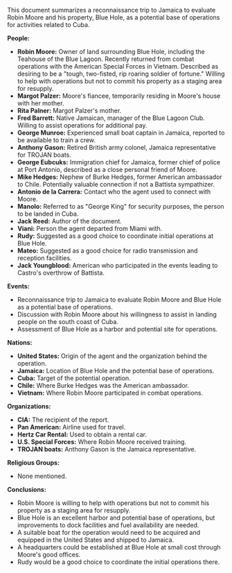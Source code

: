 This document summarizes a reconnaissance trip to Jamaica to evaluate Robin Moore and his property, Blue Hole, as a potential base of operations for activities related to Cuba.

**People:**

*   **Robin Moore:** Owner of land surrounding Blue Hole, including the Teahouse of the Blue Lagoon. Recently returned from combat operations with the American Special Forces in Vietnam. Described as desiring to be a "tough, two-fisted, rip roaring soldier of fortune." Willing to help with operations but not to commit his property as a staging area for resupply.
*   **Margot Palzer:** Moore's fiancee, temporarily residing in Moore's house with her mother.
*   **Rita Palner:** Margot Palzer's mother.
*   **Fred Barrett:** Native Jamaican, manager of the Blue Lagoon Club. Willing to assist operations for additional pay.
*   **George Munroe:** Experienced small boat captain in Jamaica, reported to be available to train a crew.
*   **Anthony Gason:** Retired British army colonel, Jamaica representative for TROJAN boats.
*   **George Eubcuks:** Immigration chief for Jamaica, former chief of police at Port Antonio, described as a close personal friend of Moore.
*   **Mike Hedges:** Nephew of Burke Hedges, former American ambassador to Chile. Potentially valuable connection if not a Battista sympathizer.
*   **Antonio de la Carrera:** Contact who the agent used to connect with Moore.
*   **Manolo:** Referred to as "George King" for security purposes, the person to be landed in Cuba.
*   **Jack Reed:** Author of the document.
*   **Viani:** Person the agent departed from Miami with.
*   **Rudy:** Suggested as a good choice to coordinate initial operations at Blue Hole.
*   **Mateo:** Suggested as a good choice for radio transmission and reception facilities.
*   **Jack Youngblood:** American who participated in the events leading to Castro's overthrow of Battista.

**Events:**

*   Reconnaissance trip to Jamaica to evaluate Robin Moore and Blue Hole as a potential base of operations.
*   Discussion with Robin Moore about his willingness to assist in landing people on the south coast of Cuba.
*   Assessment of Blue Hole as a harbor and potential site for operations.

**Nations:**

*   **United States:** Origin of the agent and the organization behind the operation.
*   **Jamaica:** Location of Blue Hole and the potential base of operations.
*   **Cuba:** Target of the potential operation.
*   **Chile:** Where Burke Hedges was the American ambassador.
*   **Vietnam:** Where Robin Moore participated in combat operations.

**Organizations:**

*   **CIA:** The recipient of the report.
*   **Pan American:** Airline used for travel.
*   **Hertz Car Rental:** Used to obtain a rental car.
*   **U.S. Special Forces:** Where Robin Moore received training.
*   **TROJAN boats:** Anthony Gason is the Jamaica representative.

**Religious Groups:**

*   None mentioned.

**Conclusions:**

*   Robin Moore is willing to help with operations but not to commit his property as a staging area for resupply.
*   Blue Hole is an excellent harbor and potential base of operations, but improvements to dock facilities and fuel availability are needed.
*   A suitable boat for the operation would need to be acquired and equipped in the United States and shipped to Jamaica.
*   A headquarters could be established at Blue Hole at small cost through Moore's good offices.
*   Rudy would be a good choice to coordinate the initial operations there.
